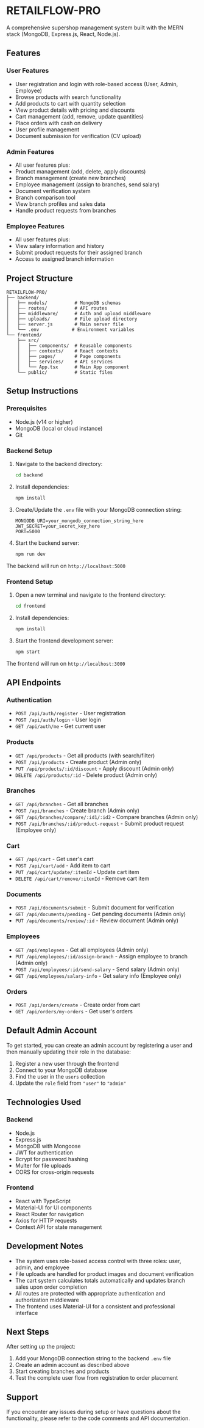 # RETAILFLOW-PRO

A comprehensive supershop management system built with the MERN stack (MongoDB, Express.js, React, Node.js).

## Features

### User Features
- User registration and login with role-based access (User, Admin, Employee)
- Browse products with search functionality
- Add products to cart with quantity selection
- View product details with pricing and discounts
- Cart management (add, remove, update quantities)
- Place orders with cash on delivery
- User profile management
- Document submission for verification (CV upload)

### Admin Features
- All user features plus:
- Product management (add, delete, apply discounts)
- Branch management (create new branches)
- Employee management (assign to branches, send salary)
- Document verification system
- Branch comparison tool
- View branch profiles and sales data
- Handle product requests from branches

### Employee Features
- All user features plus:
- View salary information and history
- Submit product requests for their assigned branch
- Access to assigned branch information

## Project Structure

```
RETAILFLOW-PRO/
├── backend/
│   ├── models/          # MongoDB schemas
│   ├── routes/          # API routes
│   ├── middleware/      # Auth and upload middleware
│   ├── uploads/         # File upload directory
│   ├── server.js        # Main server file
│   └── .env            # Environment variables
└── frontend/
    ├── src/
    │   ├── components/  # Reusable components
    │   ├── contexts/    # React contexts
    │   ├── pages/       # Page components
    │   ├── services/    # API services
    │   └── App.tsx      # Main App component
    └── public/          # Static files
```

## Setup Instructions

### Prerequisites
- Node.js (v14 or higher)
- MongoDB (local or cloud instance)
- Git

### Backend Setup

1. Navigate to the backend directory:
   ```bash
   cd backend
   ```

2. Install dependencies:
   ```bash
   npm install
   ```

3. Create/Update the `.env` file with your MongoDB connection string:
   ```
   MONGODB_URI=your_mongodb_connection_string_here
   JWT_SECRET=your_secret_key_here
   PORT=5000
   ```

4. Start the backend server:
   ```bash
   npm run dev
   ```

The backend will run on `http://localhost:5000`

### Frontend Setup

1. Open a new terminal and navigate to the frontend directory:
   ```bash
   cd frontend
   ```

2. Install dependencies:
   ```bash
   npm install
   ```

3. Start the frontend development server:
   ```bash
   npm start
   ```

The frontend will run on `http://localhost:3000`

## API Endpoints

### Authentication
- `POST /api/auth/register` - User registration
- `POST /api/auth/login` - User login
- `GET /api/auth/me` - Get current user

### Products
- `GET /api/products` - Get all products (with search/filter)
- `POST /api/products` - Create product (Admin only)
- `PUT /api/products/:id/discount` - Apply discount (Admin only)
- `DELETE /api/products/:id` - Delete product (Admin only)

### Branches
- `GET /api/branches` - Get all branches
- `POST /api/branches` - Create branch (Admin only)
- `GET /api/branches/compare/:id1/:id2` - Compare branches (Admin only)
- `POST /api/branches/:id/product-request` - Submit product request (Employee only)

### Cart
- `GET /api/cart` - Get user's cart
- `POST /api/cart/add` - Add item to cart
- `PUT /api/cart/update/:itemId` - Update cart item
- `DELETE /api/cart/remove/:itemId` - Remove cart item

### Documents
- `POST /api/documents/submit` - Submit document for verification
- `GET /api/documents/pending` - Get pending documents (Admin only)
- `PUT /api/documents/review/:id` - Review document (Admin only)

### Employees
- `GET /api/employees` - Get all employees (Admin only)
- `PUT /api/employees/:id/assign-branch` - Assign employee to branch (Admin only)
- `POST /api/employees/:id/send-salary` - Send salary (Admin only)
- `GET /api/employees/salary-info` - Get salary info (Employee only)

### Orders
- `POST /api/orders/create` - Create order from cart
- `GET /api/orders/my-orders` - Get user's orders

## Default Admin Account

To get started, you can create an admin account by registering a user and then manually updating their role in the database:

1. Register a new user through the frontend
2. Connect to your MongoDB database
3. Find the user in the `users` collection
4. Update the `role` field from `"user"` to `"admin"`

## Technologies Used

### Backend
- Node.js
- Express.js
- MongoDB with Mongoose
- JWT for authentication
- Bcrypt for password hashing
- Multer for file uploads
- CORS for cross-origin requests

### Frontend
- React with TypeScript
- Material-UI for UI components
- React Router for navigation
- Axios for HTTP requests
- Context API for state management

## Development Notes

- The system uses role-based access control with three roles: user, admin, and employee
- File uploads are handled for product images and document verification
- The cart system calculates totals automatically and updates branch sales upon order completion
- All routes are protected with appropriate authentication and authorization middleware
- The frontend uses Material-UI for a consistent and professional interface

## Next Steps

After setting up the project:

1. Add your MongoDB connection string to the backend `.env` file
2. Create an admin account as described above
3. Start creating branches and products
4. Test the complete user flow from registration to order placement

## Support

If you encounter any issues during setup or have questions about the functionality, please refer to the code comments and API documentation.
